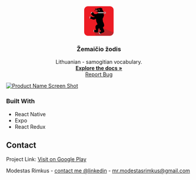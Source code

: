 <!-- PROJECT LOGO -->
<br />
<p align="center">
  <a href="https://play.google.com/store/apps/details?id=com.mopixels.zemaiciozodis">
    <img src="img/icon.png" alt="Logo" width="80" height="80">
  </a>

  <h3 align="center">Žemaičio žodis</h3>

  <p align="center">
    Lithuanian - samogitian vocabulary. 
    <br />
    <a href="https://github.com/mopixels/Zemaicio-zodis"><strong>Explore the docs »</strong></a>
    <br />
    <a href="https://github.com/mopixels/Zemaicio-zodis/issues">Report Bug</a>
  </p>
</p>

<!-- ABOUT THE PROJECT -->

[![Product Name Screen Shot][product-screenshot]](https://play.google.com/store/apps/details?id=com.mopixels.zemaiciozodis)

### Built With

- React Native
- Expo
- React Redux

<!-- CONTACT -->

## Contact

Project Link: [Visit on Google Play](https://play.google.com/store/apps/details?id=com.mopixels.zemaiciozodis)

Modestas Rimkus - [contact me @linkedin](https://www.linkedin.com/in/modestas-rimkus/) - mr.modestasrimkus@gmail.com

<!-- MARKDOWN LINKS & IMAGES -->
<!-- https://www.markdownguide.org/basic-syntax/#reference-style-links -->

[product-screenshot]: https://lh3.googleusercontent.com/2wREGoqSPlq-iVPUmu6dJsHp5Sf3jV58mNox2HpkRp7bwqMpTquGi6Qwq6eijG--kqQ=w720-h310-rw
